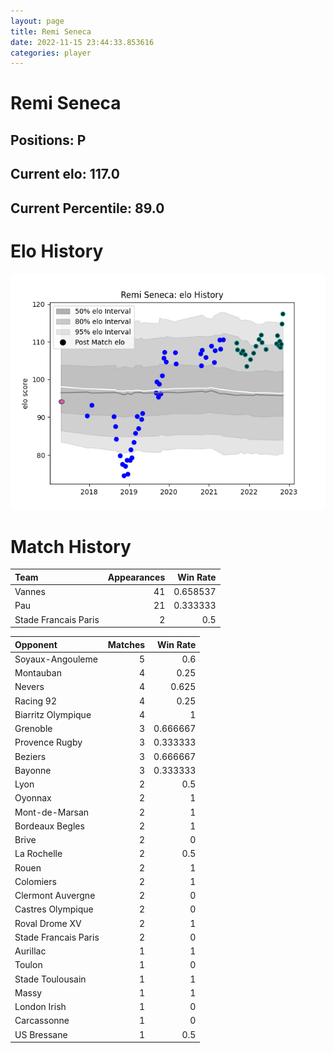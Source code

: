 ```yaml
---  
layout: page  
title: Remi Seneca  
date: 2022-11-15 23:44:33.853616  
categories: player  
---
```

# Remi Seneca

## Positions: P

## Current elo: 117.0

## Current Percentile: 89.0

# Elo History


![elo history](history_RemiSeneca.png)
# Match History


| Team                 |   Appearances |   Win Rate |
|:---------------------|--------------:|-----------:|
| Vannes               |            41 |   0.658537 |
| Pau                  |            21 |   0.333333 |
| Stade Francais Paris |             2 |   0.5      |

| Opponent             |   Matches |   Win Rate |
|:---------------------|----------:|-----------:|
| Soyaux-Angouleme     |         5 |   0.6      |
| Montauban            |         4 |   0.25     |
| Nevers               |         4 |   0.625    |
| Racing 92            |         4 |   0.25     |
| Biarritz Olympique   |         4 |   1        |
| Grenoble             |         3 |   0.666667 |
| Provence Rugby       |         3 |   0.333333 |
| Beziers              |         3 |   0.666667 |
| Bayonne              |         3 |   0.333333 |
| Lyon                 |         2 |   0.5      |
| Oyonnax              |         2 |   1        |
| Mont-de-Marsan       |         2 |   1        |
| Bordeaux Begles      |         2 |   1        |
| Brive                |         2 |   0        |
| La Rochelle          |         2 |   0.5      |
| Rouen                |         2 |   1        |
| Colomiers            |         2 |   1        |
| Clermont Auvergne    |         2 |   0        |
| Castres Olympique    |         2 |   0        |
| Roval Drome XV       |         2 |   1        |
| Stade Francais Paris |         2 |   0        |
| Aurillac             |         1 |   1        |
| Toulon               |         1 |   0        |
| Stade Toulousain     |         1 |   1        |
| Massy                |         1 |   1        |
| London Irish         |         1 |   0        |
| Carcassonne          |         1 |   0        |
| US Bressane          |         1 |   0.5      |